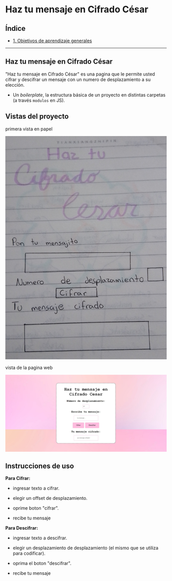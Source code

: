 # Haz tu mensaje en Cifrado César

## Índice

* [1. Objetivos de aprendizaje generales](#1-objetivos-de-aprendizaje-generales)

***

## Haz tu mensaje en Cifrado César
"Haz tu mensaje en Cifrado César" es una pagina que le permite usted cifrar y descifrar un mensaje con un numero de desplazamiento a su elección.

* Un _boilerplate_, la estructura básica de un proyecto en distintas carpetas (a través `modulos` en JS).


## Vistas del proyecto

primera vista en papel

![caeser-cipher](modeloUNO.jpg)

vista de la pagina web 

![caeser-cipher](modeloA.JPG)

## Instrucciones de uso

**Para Cifrar:**
* ingresar texto a cifrar.

* elegir un offset de desplazamiento.

* oprime boton "cifrar".

* recibe tu mensaje 

**Para Descifrar:**
* ingresar texto a descifrar.

* elegir un desplazamiento de desplazamiento (el mismo que se utiliza para codificar).

* oprima el boton "descifrar".

* recibe tu mensaje 